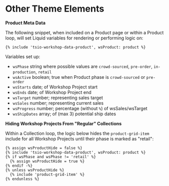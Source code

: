 # Other Theme Elements

**Product Meta Data**

The following snippet, when included on a Product page or within a Product loop, will set Liquid variables for rendering or performing logic on:

```text
{% include 'tsio-workshop-data-product', wsProduct: product %}
```

Variables set up:

* `wsPhase` string where possible values are `crowd-sourced`, `pre-order`, `in-production`, `retail`
* `wsActive` boolean; true when Product phase is `crowd-sourced` or `pre-order`
* `wsStarts` date; of Workshop Project start
* `wsEnds` date; of Workshop Project end
* `wsTarget` number; representing sales target  
* `wsSales` number; representing current sales
* `wsProgress` number; percentage \(without `%`\) of wsSales/wsTarget
* `wsShipDates` array; of \(max 3\) potential ship dates

**Hiding Workshop Projects From "Regular" Collections**

Within a Collection loop, the logic below hides the `product-grid-item` include for all Workshop Projects until their phase is marked as "retail":

```text
{% assign wsProductHide = false %}
{% include 'tsio-workshop-data-product', wsProduct: product %}
{% if wsPhase and wsPhase != 'retail' %}
  {% assign wsProductHide = true %}
{% endif -%}
{% unless wsProductHide %}
  {% include 'product-grid-item' %}
{% endunless %}
```
